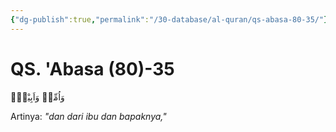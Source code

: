 ```yaml
---
{"dg-publish":true,"permalink":"/30-database/al-quran/qs-abasa-80-35/"}
---
```



# QS. 'Abasa (80)-35
وَاُمِّهٖ وَاَبِيْهِۙ

Artinya: *"dan dari ibu dan bapaknya,"*
